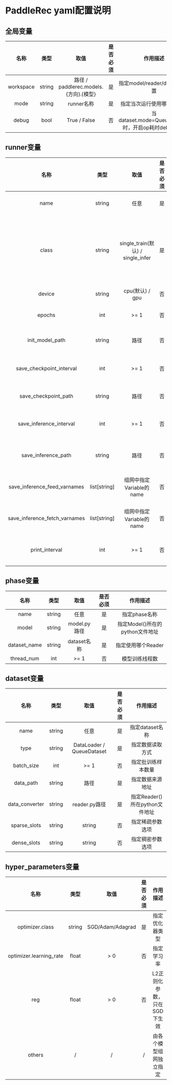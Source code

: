 # PaddleRec yaml配置说明

## 全局变量

 |   名称    |  类型  |                 取值                  | 是否必须 |                      作用描述                      |
 | :-------: | :----: | :-----------------------------------: | :------: | :------------------------------------------------: |
 | workspace | string | 路径 / paddlerec.models.{方向}.{模型} |    是    |           指定model/reader/data所在位置            |
 |   mode    | string |              runner名称               |    是    |             指定当次运行使用哪个runner             |
 |   debug   |  bool  |             True / False              |    否    | 当dataset.mode=QueueDataset时，开启op耗时debug功能 |



## runner变量

|             名称              |     类型     |               取值                | 是否必须 |                    作用描述                     |
| :---------------------------: | :----------: | :-------------------------------: | :------: | :---------------------------------------------: |
|             name              |    string    |               任意                |    是    |                 指定runner名称                  |
|             class             |    string    | single_train(默认) / single_infer |    是    | 指定运行runner的类别（单机/分布式， 训练/预测） |
|            device             |    string    |          cpu(默认) / gpu          |    否    |                  程序执行设备                   |
|            epochs             |     int      |               >= 1                |    否    |                模型训练迭代轮数                 |
|        init_model_path        |    string    |               路径                |    否    |                 初始化模型地址                  |
|   save_checkpoint_interval    |     int      |               >= 1                |    否    |               Save参数的轮数间隔                |
|     save_checkpoint_path      |    string    |               路径                |    否    |                 Save参数的地址                  |
|    save_inference_interval    |     int      |               >= 1                |    否    |             Save预测模型的轮数间隔              |
|      save_inference_path      |    string    |               路径                |    否    |               Save预测模型的地址                |
| save_inference_feed_varnames  | list[string] |     组网中指定Variable的name      |    否    |             预测模型的入口变量name              |
| save_inference_fetch_varnames | list[string] |     组网中指定Variable的name      |    否    |             预测模型的出口变量name              |
|        print_interval         |     int      |               >= 1                |    否    |              训练指标打印batch间隔              |



## phase变量

|     名称     |  类型  |     取值     | 是否必须 |            作用描述             |
| :----------: | :----: | :----------: | :------: | :-----------------------------: |
|     name     | string |     任意     |    是    |          指定phase名称          |
|    model     | string | model.py路径 |    是    | 指定Model()所在的python文件地址 |
| dataset_name | string | dataset名称  |    是    |       指定使用哪个Reader        |
|  thread_num  |  int   |     >= 1     |    否    |         模型训练线程数          |

## dataset变量

|      名称      |  类型  |           取值            | 是否必须 |            作用描述            |
| :------------: | :----: | :-----------------------: | :------: | :----------------------------: |
|      name      | string |           任意            |    是    |        指定dataset名称         |
|      type      | string | DataLoader / QueueDataset |    是    |        指定数据读取方式        |
|   batch_size   |  int   |           >= 1            |    否    |       指定批训练样本数量       |
|   data_path    | string |           路径            |    是    |        指定数据来源地址        |
| data_converter | string |       reader.py路径       |    是    | 指定Reader()所在python文件地址 |
|  sparse_slots  | string |          string           |    否    |        指定稀疏参数选项        |
|  dense_slots   | string |          string           |    否    |        指定稠密参数选项        |

## hyper_parameters变量
|          名称           |  类型  |       取值       | 是否必须 |          作用描述           |
| :---------------------: | :----: | :--------------: | :------: | :-------------------------: |
|     optimizer.class     | string | SGD/Adam/Adagrad |    是    |       指定优化器类型        |
| optimizer.learning_rate | float  |       > 0        |    否    |         指定学习率          |
|           reg           | float  |       > 0        |    否    | L2正则化参数，只在SGD下生效 |
|         others          |   /    |        /         |    /     |   由各个模型组网独立指定    |
